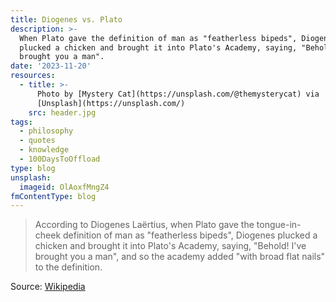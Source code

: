 ```yaml
---
title: Diogenes vs. Plato
description: >-
  When Plato gave the definition of man as "featherless bipeds", Diogenes
  plucked a chicken and brought it into Plato's Academy, saying, "Behold! I've
  brought you a man".
date: '2023-11-20'
resources:
  - title: >-
      Photo by [Mystery Cat](https://unsplash.com/@themysterycat) via
      [Unsplash](https://unsplash.com/)
    src: header.jpg
tags:
  - philosophy
  - quotes
  - knowledge
  - 100DaysToOffload
type: blog
unsplash:
  imageid: OlAoxfMngZ4
fmContentType: blog
---
```


> According to Diogenes Laërtius, when Plato gave the tongue-in-cheek definition of man as "featherless bipeds", Diogenes plucked a chicken and brought it into Plato's Academy, saying, "Behold! I've brought you a man", and so the academy added "with broad flat nails" to the definition.

Source: [Wikipedia](https://en.wikipedia.org/wiki/Diogenes#:~:text=According%20to%20Diogenes%20La%C3%ABrtius%2C%20when%20Plato%20gave%20the%20tongue%2Din%2Dcheek%5B35%5D%20definition%20of%20man%20as%20%22featherless%20bipeds%22%2C%20Diogenes%20plucked%20a%20chicken%20and%20brought%20it%20into%20Plato%27s%20Academy%2C%20saying%2C%20%22Behold!%20I%27ve%20brought%20you%20a%20man%22%2C%20and%20so%20the%20academy%20added%20%22with%20broad%20flat%20nails%22%20to%20the%20definition.)
